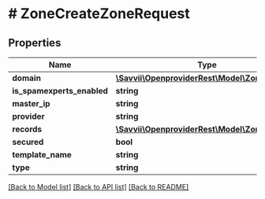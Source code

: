 # # ZoneCreateZoneRequest

## Properties

Name | Type | Description | Notes
------------ | ------------- | ------------- | -------------
**domain** | [**\Savvii\OpenproviderRest\Model\ZoneDomain**](ZoneDomain.md) |  | [optional]
**is_spamexperts_enabled** | **string** |  | [optional]
**master_ip** | **string** |  | [optional]
**provider** | **string** |  | [optional]
**records** | [**\Savvii\OpenproviderRest\Model\ZoneRecord[]**](ZoneRecord.md) |  | [optional]
**secured** | **bool** |  | [optional]
**template_name** | **string** |  | [optional]
**type** | **string** |  | [optional]

[[Back to Model list]](../../README.md#models) [[Back to API list]](../../README.md#endpoints) [[Back to README]](../../README.md)
